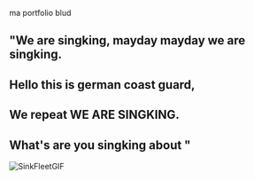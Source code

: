 ma portfolio blud

## "We are singking, mayday mayday we are singking.

## Hello this is german coast guard,

## We repeat WE ARE SINGKING.

## What's are you singking about "

![SinkFleetGIF](https://github.com/Rayyks/Rayyand-Portfolio-Goth-Version/assets/95673499/6830c3ea-4645-4ab1-8f49-11f07ed89143)
